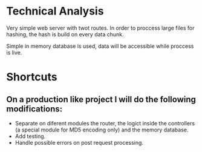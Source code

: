 # Technical Analysis

Very simple web server with twot routes. In order to proccess large files for hashing, the hash is build on every data chunk.

Simple in memory database is used, data will be accessible while proccess is live.

# Shortcuts

## On a production like project I will do the following modifications:

* Separate on diferent modules the router, the logict inside the controllers (a special module for MD5 encoding only) and the memory database.
* Add testing.
* Handle possible errors on post request processing.